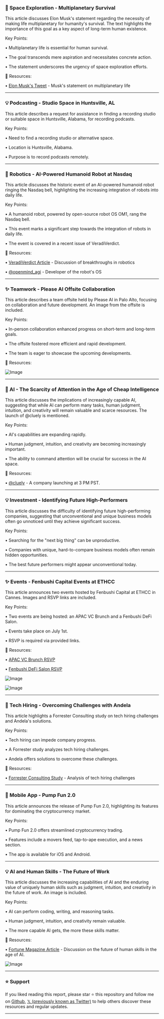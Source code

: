 ### 🚀 Space Exploration - Multiplanetary Survival

This article discusses Elon Musk's statement regarding the necessity of making life multiplanetary for humanity's survival.  The text highlights the importance of this goal as a key aspect of long-term human existence.

Key Points:

• Multiplanetary life is essential for human survival.


•  The goal transcends mere aspiration and necessitates concrete action.


•  The statement underscores the urgency of space exploration efforts.


🔗 Resources:

• [Elon Musk's Tweet](https://x.com/mentorcapital1/status/1938709774490853388) -  Musk's statement on multiplanetary life


---

### 💡 Podcasting - Studio Space in Huntsville, AL

This article describes a request for assistance in finding a recording studio or suitable space in Huntsville, Alabama, for recording podcasts.

Key Points:

•  Need to find a recording studio or alternative space.


•  Location is Huntsville, Alabama.


•  Purpose is to record podcasts remotely.


---

### 🤖 Robotics - AI-Powered Humanoid Robot at Nasdaq

This article discusses the historic event of an AI-powered humanoid robot ringing the Nasdaq bell, highlighting the increasing integration of robots into daily life.

Key Points:

• A humanoid robot, powered by open-source robot OS OM1, rang the Nasdaq bell.


• This event marks a significant step towards the integration of robots in daily life.


•  The event is covered in a recent issue of VeradiVerdict.


🔗 Resources:

• [VeradiVerdict Article](https://x.com/veradittakit/status/1938659252089868507) -  Discussion of breakthroughs in robotics


• [@openmind_agi](https://x.com/openmind_agi) -  Developer of the robot's OS


---

### ✨ Teamwork - Please AI Offsite Collaboration

This article describes a team offsite held by Please AI in Palo Alto, focusing on collaboration and future development.  An image from the offsite is included.

Key Points:

• In-person collaboration enhanced progress on short-term and long-term goals.


• The offsite fostered more efficient and rapid development.


• The team is eager to showcase the upcoming developments.


🔗 Resources:

![Image](https://pbs.twimg.com/amplify_video_thumb/1936097608654577664/img/APaSSis8tbftlKtJ.jpg)


---

### 🤖 AI - The Scarcity of Attention in the Age of Cheap Intelligence

This article discusses the implications of increasingly capable AI, suggesting that while AI can perform many tasks, human judgment, intuition, and creativity will remain valuable and scarce resources. The launch of @cluely is mentioned.

Key Points:

•  AI's capabilities are expanding rapidly.


•  Human judgment, intuition, and creativity are becoming increasingly important.


•  The ability to command attention will be crucial for success in the AI space.


🔗 Resources:

• [@cluely](https://x.com/cluely) -  A company launching at 3 PM PST.


---

### 💡 Investment - Identifying Future High-Performers

This article discusses the difficulty of identifying future high-performing companies, suggesting that unconventional and unique business models often go unnoticed until they achieve significant success.

Key Points:

•  Searching for the "next big thing" can be unproductive.


•  Companies with unique, hard-to-compare business models often remain hidden opportunities.


•  The best future performers might appear unconventional today.



---

### ✨ Events - Fenbushi Capital Events at ETHCC

This article announces two events hosted by Fenbushi Capital at ETHCC in Cannes.  Images and RSVP links are included.

Key Points:

•  Two events are being hosted: an APAC VC Brunch and a Fenbushi DeFi Salon.


•  Events take place on July 1st.


•  RSVP is required via provided links.


🔗 Resources:

• [APAC VC Brunch RSVP](http://lu.ma/6dmsonz7)


• [Fenbushi DeFi Salon RSVP](http://lu.ma/0k6gcahi)


![Image](https://pbs.twimg.com/media/Gud__MoXUAA-yIX?format=jpg&name=small)


![Image](https://pbs.twimg.com/media/Gud__MiWgAARhl-?format=jpg&name=small)


---

### 🚀 Tech Hiring - Overcoming Challenges with Andela

This article highlights a Forrester Consulting study on tech hiring challenges and Andela's solutions.

Key Points:

•  Tech hiring can impede company progress.


•  A Forrester study analyzes tech hiring challenges.


• Andela offers solutions to overcome these challenges.



🔗 Resources:

• [Forrester Consulting Study](https://x.com/Andela/status/1938658645153141152) -  Analysis of tech hiring challenges


---

### 🚀 Mobile App - Pump Fun 2.0

This article announces the release of Pump Fun 2.0, highlighting its features for dominating the cryptocurrency market.

Key Points:

•  Pump Fun 2.0 offers streamlined cryptocurrency trading.


•  Features include a movers feed, tap-to-ape execution, and a news section.


•  The app is available for iOS and Android.



---

### 💡 AI and Human Skills - The Future of Work

This article discusses the increasing capabilities of AI and the enduring value of uniquely human skills such as judgment, intuition, and creativity in the future of work. An image is included.

Key Points:

• AI can perform coding, writing, and reasoning tasks.


• Human judgment, intuition, and creativity remain valuable.


• The more capable AI gets, the more these skills matter.


🔗 Resources:

• [Fortune Magazine Article](https://fortune.com/2025/06/27/ai-agents-human-skills/?abc123…) -  Discussion on the future of human skills in the age of AI.


![Image](https://pbs.twimg.com/media/GudgRocagAALkgP?format=jpg&name=900x900)


---

### ⭐️ Support

If you liked reading this report, please star ⭐️ this repository and follow me on [Github](https://github.com/Drix10), [𝕏 (previously known as Twitter)](https://x.com/DRIX_10_) to help others discover these resources and regular updates.

---